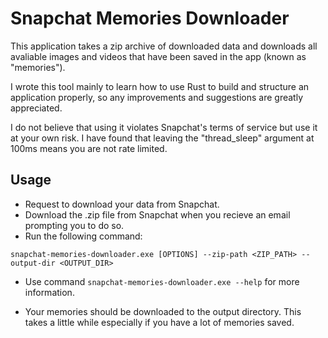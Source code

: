 # Snapchat Memories Downloader

This application takes a zip archive of downloaded data and downloads all avaliable images and videos that have been saved in the app (known as "memories").

I wrote this tool mainly to learn how to use Rust to build and structure an application properly, so any improvements and suggestions are greatly appreciated.

I do not believe that using it violates Snapchat's terms of service but use it at your own risk. I have found that leaving the "thread_sleep" argument at 100ms means you are not rate limited.

## Usage

- Request to download your data from Snapchat.
- Download the .zip file from Snapchat when you recieve an email prompting you to do so.
- Run the following command:

`snapchat-memories-downloader.exe [OPTIONS] --zip-path <ZIP_PATH> --output-dir <OUTPUT_DIR>`

- Use command `snapchat-memories-downloader.exe --help` for more information.

- Your memories should be downloaded to the output directory. This takes a little while especially if you have a lot of memories saved.
